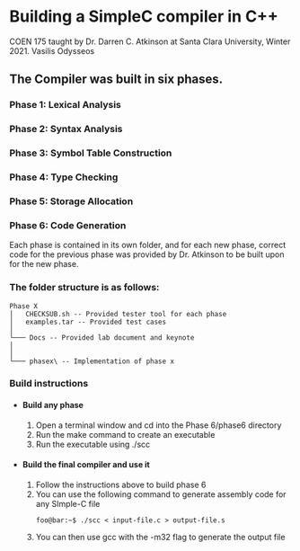 # Building a SimpleC compiler in C++

COEN 175 taught by Dr. Darren C. Atkinson at Santa Clara University, Winter 2021.
Vasilis Odysseos



## The Compiler was built in six phases.

### Phase 1: Lexical Analysis

### Phase 2: Syntax Analysis

### Phase 3: Symbol Table Construction

### Phase 4: Type Checking

### Phase 5: Storage Allocation

### Phase 6: Code Generation


Each phase is contained in its own folder, and for each new phase, correct code for the previous phase was provided by Dr. Atkinson to be built upon for the new phase.

### The folder structure is as follows:

```
Phase X
│   CHECKSUB.sh -- Provided tester tool for each phase
│   examples.tar -- Provided test cases    
│
└─── Docs -- Provided lab document and keynote
│   
│   
└─── phasex\ -- Implementation of phase x
```

### Build instructions
* #### Build any phase
    1. Open a terminal window and cd into the Phase 6/phase6 directory
    2. Run the make command to create an executable
    3. Run the executable using ./scc
* #### Build the final compiler and use it
    1. Follow the instructions above to build phase 6
    2. You can use the following command to generate assembly code for any SImple-C file
        ```console
        foo@bar:~$ ./scc < input-file.c > output-file.s 
        ```
    3. You can then use gcc with the -m32 flag to generate the output file


